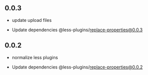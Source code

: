 ## 0.0.3

- update upload files

- Update dependencies @less-plugins/replace-properties@0.0.3

## 0.0.2

- normalize less plugins

- Update dependencies @less-plugins/replace-properties@0.0.2


